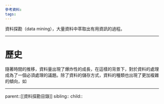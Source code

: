 ```yaml
---
參考資料:
tags:
---
```

資料探勘（data mining），大量資料中萃取出有用資訊的過程。
- - -
# 歷史
隨著時間的推移，資料量出現了爆炸性的成長，在這樣的背景下，對於資料的處理成為了一個必須處理的議題。除了資料的儲存方式，資料的種類也出現了更加複雜的傾向，如
- - -
parent::[[資料探勘目錄]]
sibling::
child::